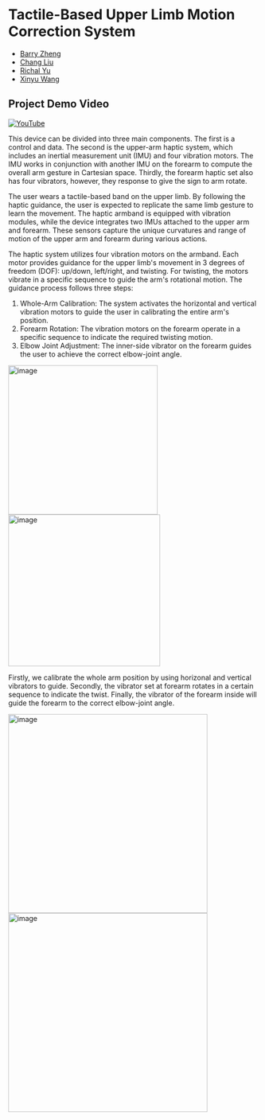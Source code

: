 # Tactile-Based Upper Limb Motion Correction System

- [Barry Zheng](https://github.com/wxzheng25)
- [Chang Liu](https://github.com/fluencycy)
- [Richal Yu](https://github.com/Richal13Yu)
- [Xinyu Wang](https://github.com/wxy02111)

## Project Demo Video

[![YouTube](http://i.ytimg.com/vi/wX_SBOqtOxI/hqdefault.jpg)](https://www.youtube.com/watch?v=wX_SBOqtOxI)

This device can be divided into three main components. The first is a control and data. The second is the upper-arm haptic system, which includes an inertial measurement unit (IMU) and four vibration motors. The IMU works in conjunction with another IMU on the forearm to compute the overall arm gesture in Cartesian space. Thirdly, the forearm haptic set also has four vibrators, however, they response to give the sign to arm rotate.


The user wears a tactile-based band on the upper limb. By following the haptic guidance, the user is expected to replicate the same limb gesture to learn the movement. The haptic armband is equipped with vibration modules, while the device integrates two IMUs attached to the upper arm and forearm. These sensors capture the unique curvatures and range of motion of the upper arm and forearm during various actions.

The haptic system utilizes four vibration motors on the armband. Each motor provides guidance for the upper limb's movement in 3 degrees of freedom (DOF): up/down, left/right, and twisting. For twisting, the motors vibrate in a specific sequence to guide the arm's rotational motion.
The guidance process follows three steps:
1.	Whole-Arm Calibration: The system activates the horizontal and vertical vibration motors to guide the user in calibrating the entire arm's position.
2.	Forearm Rotation: The vibration motors on the forearm operate in a specific sequence to indicate the required twisting motion.
3.	Elbow Joint Adjustment: The inner-side vibrator on the forearm guides the user to achieve the correct elbow-joint angle.

<img width="300" alt="image" src="https://github.com/user-attachments/assets/35b02e44-d6c7-47bc-a3b5-3325a9307232" />
<img width="305" alt="image" src="https://github.com/user-attachments/assets/02e58061-b05a-441b-8dec-91f779973e2e" />

Firstly, we calibrate the whole arm position by using horizonal and vertical vibrators to guide. Secondly, the vibrator set at forearm rotates in a certain sequence to indicate the twist. Finally, the vibrator of the forearm inside will guide the forearm to the correct elbow-joint angle.

<img width="400" alt="image" src="https://github.com/user-attachments/assets/bff8b5e7-de8a-4965-bfae-56e841e9214c" />
<img width="400" alt="image" src="https://github.com/user-attachments/assets/813544a0-e8bf-4e9e-aedd-c9b9494707e9" />
